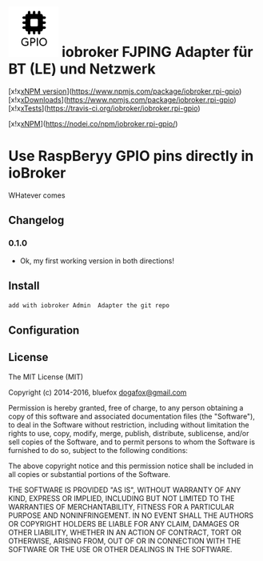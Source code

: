 ![Logo](admin/rpi-gpio.png)
iobroker FJPING Adapter für BT (LE) und Netzwerk
==============
[x!x[xNPM version](http://img.shields.io/npm/v/iobroker.rpi-gpio.svg)](https://www.npmjs.com/package/iobroker.rpi-gpio)
[x!x[xDownloads](https://img.shields.io/npm/dm/iobroker.rpi-gpio.svg)](https://www.npmjs.com/package/iobroker.rpi-gpio)
[x!x[xTests](https://travis-ci.org/iobroker/iobroker.rpi-gpio.svg?branch=master)](https://travis-ci.org/iobroker/iobroker.rpi-gpio)

[x!x[xNPM](https://nodei.co/npm/iobroker.fjping.png?downloads=true)](https://nodei.co/npm/iobroker.rpi-gpio/)

# Use RaspBeryy GPIO pins directly in ioBroker

WHatever comes

## Changelog
### 0.1.0
* Ok, my first working version in both directions!

## Install

```add with iobroker Admin  Adapter the git repo```

## Configuration

## License

The MIT License (MIT)

Copyright (c) 2014-2016, bluefox <dogafox@gmail.com>

Permission is hereby granted, free of charge, to any person obtaining a copy
of this software and associated documentation files (the "Software"), to deal
in the Software without restriction, including without limitation the rights
to use, copy, modify, merge, publish, distribute, sublicense, and/or sell
copies of the Software, and to permit persons to whom the Software is
furnished to do so, subject to the following conditions:

The above copyright notice and this permission notice shall be included in
all copies or substantial portions of the Software.

THE SOFTWARE IS PROVIDED "AS IS", WITHOUT WARRANTY OF ANY KIND, EXPRESS OR
IMPLIED, INCLUDING BUT NOT LIMITED TO THE WARRANTIES OF MERCHANTABILITY,
FITNESS FOR A PARTICULAR PURPOSE AND NONINFRINGEMENT. IN NO EVENT SHALL THE
AUTHORS OR COPYRIGHT HOLDERS BE LIABLE FOR ANY CLAIM, DAMAGES OR OTHER
LIABILITY, WHETHER IN AN ACTION OF CONTRACT, TORT OR OTHERWISE, ARISING FROM,
OUT OF OR IN CONNECTION WITH THE SOFTWARE OR THE USE OR OTHER DEALINGS IN
THE SOFTWARE.
